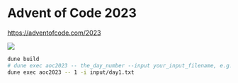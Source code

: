 # Advent of Code 2023
https://adventofcode.com/2023

![](https://geps.dev/progress/48)

```bash
dune build
# dune exec aoc2023 -- the_day_number --input your_input_filename, e.g.:
dune exec aoc2023 -- 1 -i input/day1.txt
```
